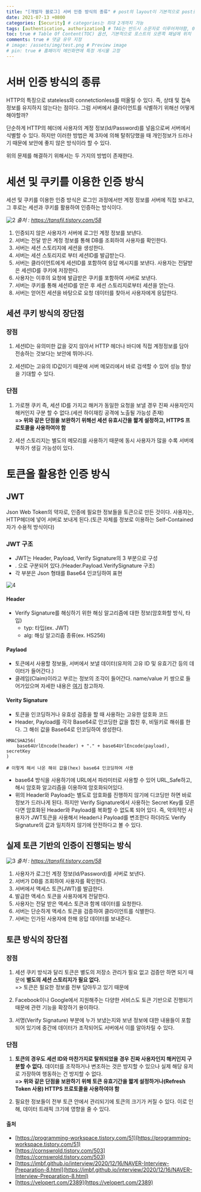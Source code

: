 ```yaml
---
title: "[개발자 블로그] 서버 인증 방식의 종류" # post의 layout이 기본적으로 post로 설정되어있어서 Front Matter에 따로 layout변수를 만들어 주지 않아도 됨
date: 2021-07-13 +0800
categories: [Security] # categories는 최대 2개까지 가능
tags: [authentication, authorization] # TAG는 반드시 소문자로 이루어져야함, 0~무한개까지 지정 가능
toc: true # Table Of Content(TOC) 옵션, 기본적으로 포스트의 오른쪽 패널에 위치
comments: true # 댓글 유무 지정
# image: /assets/img/test.png # Preview image
# pin: true # 홈페이지 메인화면에 특정 게시물 고정
---
```


# 서버 인증 방식의 종류
HTTP의 특징으로 stateless와 connetctionless를 떠올릴 수 있다. 즉, 상태 및 접속 정보를 유지하지 않는다는 점이다. 그럼 서버에서 클라이언트를 식별하기 위해선 어떻게 해야할까?

단순하게 HTTP의 헤더에 사용자의 계정 정보(Id/Password)를 넣음으로써 서버에서 식별할 수 있다. 하지만 이러한 방법은 제 3자에 의해 탈취당했을 때 개인정보가 드러나기 때문에 보안에 좋지 않은 방식이라 할 수 있다.

위의 문제를 해결하기 위해서는 두 가지의 방법이 존재한다.

# 세션 및 쿠키를 이용한 인증 방식
세션 및 쿠키를 이용한 인증 방식은 로그인 과정에서만 계정 정보를 서버에 직접 보내고, 그 후로는 세션과 쿠키를 활용하여 인증하는 방식이다.<br>

![2](https://user-images.githubusercontent.com/44339530/125408455-e3023f00-e3f5-11eb-9558-96bc98c0e611.png)
_출처 : https://tansfil.tistory.com/58_

1) 인증되지 않은 사용자가 서버에 로그인 계정 정보를 보낸다.<br>
2) 서버는 전달 받은 계정 정보를 통해 DB를 조회하여 사용자를 확인한다.<br>
3) 서버는 세션 스토리지에 세션을 생성한다.<br>
4) 서버는 세션 스토리지로 부터 세션ID를 발급받는다.<br>
5) 서버는 클라이언트에게 세션ID를 포함하여 응답 메시지를 보낸다. 사용자는 전달받은 세션ID를 쿠키에 저장한다.<br>
6) 사용자는 이후의 요청에 발급받은 쿠키를 포함하여 서버로 보낸다.<br>
7) 서버는 쿠키를 통해 세션ID를 얻은 후 세션 스토리지로부터 세션을 얻는다.<br>
8) 서버는 얻어진 세션을 바탕으로 요청 데이터를 찾아서 사용자에게 응답한다.<br>

## 세션 쿠키 방식의 장단점
### 장점
1) 세션ID는 유의미한 값을 갖지 않아서 HTTP 헤더나 바디에 직접 계정정보를 담아 전송하는 것보다는 보안에 뛰어나다.<br>

2) 세션ID는 고유의 ID값이기 때문에 서버 메모리에서 바로 검색할 수 있어 성능 향상을 기대할 수 있다.<br>

### 단점
1) 가로챈 쿠키 즉, 세션 ID를 가지고 해커가 동일한 요청을 보낼 경우 진짜 사용자인지 해커인지 구분 할 수 없다.(세션 하이재킹 공격에 노출될 가능성 존재)<br>
<b>=> 위와 같은 단점을 보완하기 위해선 세션 유효시간을 짧게 설정하고, HTTPS 프로토콜을 사용하여야 함</b><br>

2) 세션 스토리지는 별도의 메모리를 사용하기 때문에 동시 사용자가 많을 수록 서버에 부하가 생길 가능성이 있다.<br>

# 토큰을 활용한 인증 방식

## JWT
Json Web Token의 약자로, 인증에 필요한 정보들을 토큰으로 만든 것이다. 사용자는, HTTP헤더에 넣어 서버로 보내게 된다.(토큰 자체를 정보로 이용하는 Self-Contained 자가 수용적 방식이다)

### JWT 구조
- JWT는 Header, Payload, Verify Signature의 3 부분으로 구성
- . 으로 구분되어 있다.(Header.Payload.VerifySignature 구조)
- 각 부분은 Json 형태를 Base64 인코딩하여 표현

![4](https://user-images.githubusercontent.com/44339530/125412413-dc75c680-e3f9-11eb-9429-3f7b776b5ae4.png)

#### Header
- Verify Signature를 해싱하기 위한 해싱 알고리즘에 대한 정보(암호화할 방식, 타입)
    - typ: 타입(ex. JWT)
    - alg: 해싱 알고리즘 종류(ex. HS256)

#### Paylaod
- 토큰에서 사용할 정보들, 서버에서 보낼 데이터(유저의 고유 ID 및 유효기간 등의 데이터가 들어간다.)
- 클레임(Claim)이라고 부르는 정보의 조각이 들어간다. name/value 키 쌍으로 들어가있으며 자세한 내용은 [여기](https://velopert.com/2389) 참고하자.

#### Verity Signature
- 토큰을 인코딩하거나 유효성 검증을 할 때 사용하는 고유한 암호화 코드
- Header, Payload를 각각 Base64로 인코딩한 값을 합친 후, 비밀키로 해쉬를 한다. 그 해쉬 값을 Base64로 인코딩하여 생성한다.

~~~
HMACSHA256( 
    base64UrlEncode(header) + "." + base64UrlEncode(payload), secretKey
) 

# 이렇게 해서 나온 해쉬 값을(hex) base64 인코딩하여 사용
~~~

- base64 방식을 사용하기에 URL에서 파라미터로 사용할 수 있어 URL_Safe하고, 해시 암호화 알고리즘을 이용하여 암호화되어있다.
- 위의 Header와 Payload는 별도로 암호화를 진행하지 않기에 디코딩만 하면 바로 정보가 드러나게 된다. 하지만 Verify Signature에서 사용하는 Secret Key를 모른다면 암호화된 Header와 Payload를 복화할 수 없도록 되어 있다. 즉, 악의적인 사용자가 JWT토큰을 사용해서 Header나 Payload를 변조한다 하더라도 Verify Signature의 값과 일치하지 않기에 안전하다고 볼 수 있다.

## 실제 토큰 기반의 인증이 진행되는 방식
![3](https://user-images.githubusercontent.com/44339530/125411470-ea771780-e3f8-11eb-94e0-52e384754fbe.png)
_출처 : https://tansfil.tistory.com/58_

1) 사용자가 로그인 계정 정보(Id/Password)를 서버로 보낸다.<br>
2) 서버가 DB를 조회하여 사용자를 확인한다.<br>
3) 서버에서 액세스 토큰(JWT)를 발급한다.<br>
4) 발급한 액세스 토큰을 사용자에게 전달한다.<br>
5) 사용자는 전달 받은 액세스 토큰과 함께 데이터를 요청한다.<br>
6) 서버는 단순하게 액세스 토큰을 검증하여 클라이언트를 식별한다.<br>
7) 서버는 인가된 사용자에 한해 응답 데이터를 보내준다.<br>

## 토큰 방식의 장단점
### 장점
1) 세션 쿠키 방식과 달리 토큰은 별도의 저장소 관리가 필요 없고 검증만 하면 되기 때문에 <b>별도의 세션 스토리지가 필요 없다.</b><br>
=> 토큰은 필요한 정보를 전부 담아두고 있기 때문에

2) Facebook이나 Google에서 지원해주는 다양한 서비스도 토큰 기반으로 진행되기 때문에 관련 기능을 확장하기 용이하다.

3) 서명(Verify Signature) 부분에 누가 보냈는지와 보낸 정보에 대한 내용들이 포함되어 있기에 중간에 데이터가 조작되어도 서버에서 이를 알아차릴 수 있다.

### 단점
1) <b>토큰의 경우도 세션 ID와 마찬가지로 탈취되었을 경우 진짜 사용자인지 해커인지 구분할 수 없다.</b> 데이터를 조작하거나 변조하는 것은 방지할 수 있으나 실제 해당 유저로 가장하여 행동하는 건 방지할 수 없다.<br>
<b>=> 위와 같은 단점을 보완하기 위해 토큰 유효기간을 짧게 설정하거나(Refresh Token 사용) HTTPS 프로토콜을 사용하여야 함</b><br>

2) 필요한 정보들이 전부 토큰 안에서 관리되기에 토큰의 크기가 커질 수 있다. 이로 인해, 데이터 트래픽 크기에 영향을 줄 수 있다.

#### 출처
- [https://programming-workspace.tistory.com/51](https://programming-workspace.tistory.com/51)
- [https://cornswrold.tistory.com/503](https://cornswrold.tistory.com/503)
- [https://imbf.github.io/interview/2020/12/16/NAVER-Interview-Preparation-8.html](https://imbf.github.io/interview/2020/12/16/NAVER-Interview-Preparation-8.html)
- [https://velopert.com/2389](https://velopert.com/2389)